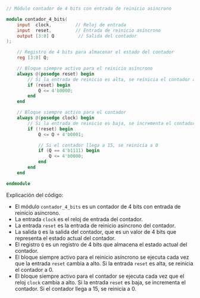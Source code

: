 ```verilog
// Módulo contador de 4 bits con entrada de reinicio asíncrono

module contador_4_bits(
    input  clock,         // Reloj de entrada
    input  reset,         // Entrada de reinicio asíncrono
    output [3:0] Q         // Salida del contador
);

    // Registro de 4 bits para almacenar el estado del contador
    reg [3:0] Q;

    // Bloque siempre activo para el reinicio asíncrono
    always @(posedge reset) begin
        // Si la entrada de reinicio es alta, se reinicia el contador a 0
        if (reset) begin
            Q <= 4'b0000;
        end
    end

    // Bloque siempre activo para el contador
    always @(posedge clock) begin
        // Si la entrada de reinicio es baja, se incrementa el contador
        if (!reset) begin
            Q <= Q + 4'b0001;

            // Si el contador llega a 15, se reinicia a 0
            if (Q == 4'b1111) begin
                Q <= 4'b0000;
            end
        end
    end

endmodule
```

Explicación del código:

* El módulo `contador_4_bits` es un contador de 4 bits con entrada de reinicio asíncrono.
* La entrada `clock` es el reloj de entrada del contador.
* La entrada `reset` es la entrada de reinicio asíncrono del contador.
* La salida `Q` es la salida del contador, que es un valor de 4 bits que representa el estado actual del contador.
* El registro `Q` es un registro de 4 bits que almacena el estado actual del contador.
* El bloque siempre activo para el reinicio asíncrono se ejecuta cada vez que la entrada `reset` cambia a alto. Si la entrada `reset` es alta, se reinicia el contador a 0.
* El bloque siempre activo para el contador se ejecuta cada vez que el reloj `clock` cambia a alto. Si la entrada `reset` es baja, se incrementa el contador. Si el contador llega a 15, se reinicia a 0.